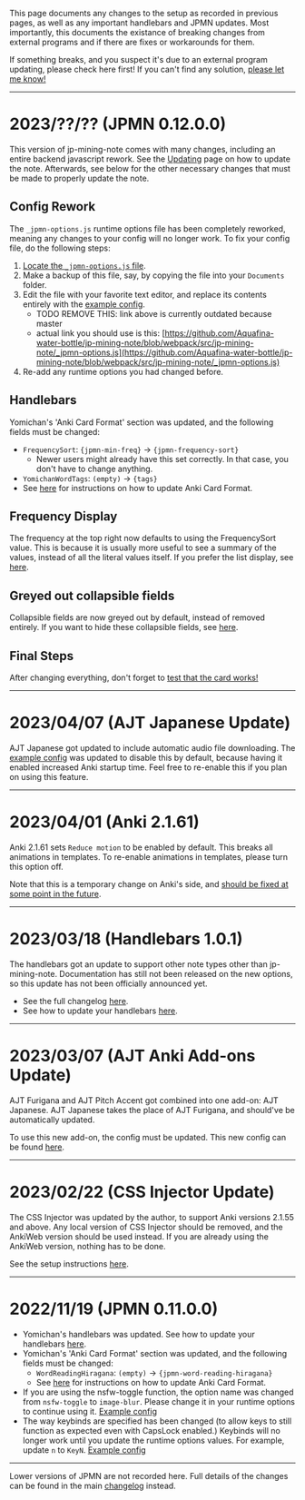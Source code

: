 
This page documents any changes to the setup as recorded in previous pages,
as well as any important handlebars and JPMN updates.
Most importantly, this documents the existance of breaking changes from external
programs and if there are fixes or workarounds for them.

If something breaks, and you suspect it's due to an external program updating,
please check here first! If you can't find any solution,
[please let me know!](faq.md#contact-info)


---

# 2023/??/?? (JPMN 0.12.0.0)

This version of jp-mining-note comes with many changes,
including an entire backend javascript rework.
See the [Updating](updating.md#overview) page on how to update the note.
Afterwards, see below for the other necessary changes that must be made to properly update the note.

## Config Rework

The `_jpmn-options.js` runtime options file has been completely reworked, meaning
any changes to your config will no longer work.
To fix your config file, do the following steps:

1. [Locate the `_jpmn-options.js` file](runtimeoptions.md#accessing-editing).
1. Make a backup of this file, say, by copying the file into your `Documents` folder.
1. Edit the file with your favorite text editor, and replace its contents entirely with the
    [example config](https://github.com/Aquafina-water-bottle/jp-mining-note/blob/master/media/_jpmn-options.js).
    - TODO REMOVE THIS: link above is currently outdated because master
    - actual link you should use is this: [https://github.com/Aquafina-water-bottle/jp-mining-note/blob/webpack/src/jp-mining-note/_jpmn-options.js](https://github.com/Aquafina-water-bottle/jp-mining-note/blob/webpack/src/jp-mining-note/_jpmn-options.js)
1. Re-add any runtime options you had changed before.


## Handlebars
Yomichan's 'Anki Card Format' section was updated, and the following fields must be changed:

- `FrequencySort`: `{jpmn-min-freq}` →  `{jpmn-frequency-sort}`
    - Newer users might already have this set correctly.
        In that case, you don't have to change anything.
- `YomichanWordTags`: `(empty)` →  `{tags}`
- See [here](updating.md#updating-yomichans-anki-card-format)
  for instructions on how to update Anki Card Format.

## Frequency Display
The frequency at the top right now defaults to using the FrequencySort value.
This is because it is usually more useful to see a summary of the values,
instead of all the literal values itself.
If you prefer the list display, see [here](frequencies.md#list-mode).

## Greyed out collapsible fields
Collapsible fields are now greyed out by default, instead of removed entirely.
If you want to hide these collapsible fields, see [here](blockquotes.md#hide-empty-collapsed-fields).

## Final Steps
After changing everything, don't forget to [test that the card works!](updating.md#final-steps)


---


# 2023/04/07 (AJT Japanese Update)
AJT Japanese got updated to include automatic audio file downloading.
The [example config](setupanki.md#config-changes)
was updated to disable this by default, because having it enabled increased Anki startup time.
Feel free to re-enable this if you plan on using this feature.


---


# 2023/04/01 (Anki 2.1.61)
Anki 2.1.61 sets `Reduce motion` to be enabled by default. This breaks all animations in templates.
To re-enable animations in templates, please turn this option off.

Note that this is a temporary change on Anki's side, and [should be fixed at some point in the future](https://forums.ankiweb.net/t/reduce-motion-affecting-card-templates-bug-or-intentional/28973).

---

# 2023/03/18 (Handlebars 1.0.1)
The handlebars got an update to support other note types other than jp-mining-note.
Documentation has still not been released on the new options, so this update has not been
officially announced yet.

* See the full changelog [here](https://github.com/Aquafina-water-bottle/jp-mining-note/blob/dev/yomichan_templates/CHANGELOG.md#v101).
* See how to update your handlebars [here](updating.md#updating-yomichan-templates).

---

# 2023/03/07 (AJT Anki Add-ons Update)
AJT Furigana and AJT Pitch Accent got combined into one add-on: AJT Japanese.
AJT Japanese takes the place of AJT Furigana, and should've be automatically updated.

To use this new add-on, the config must be updated.
This new config can be found [here](https://aquafina-water-bottle.github.io/jp-mining-note/setupanki/#ajt-japanese).

---

# 2023/02/22 (CSS Injector Update)
The CSS Injector was updated by the author, to support Anki versions 2.1.55 and above.
Any local version of CSS Injector should be removed,
and the AnkiWeb version should be used instead.
If you are already using the AnkiWeb version, nothing has to be done.

See the setup instructions [here](https://aquafina-water-bottle.github.io/jp-mining-note/setupanki/#css-injector).



---

# 2022/11/19 (JPMN 0.11.0.0)
- Yomichan's handlebars was updated. See how to update your handlebars [here](updating.md#updating-yomichan-templates).
- Yomichan's 'Anki Card Format' section was updated, and the following fields must be changed:
    - `WordReadingHiragana`: `(empty)` →  `{jpmn-word-reading-hiragana}`
    - See [here](https://aquafina-water-bottle.github.io/jp-mining-note/updating/#updating-yomichans-anki-card-format)
      for instructions on how to update Anki Card Format.
- If you are using the nsfw-toggle function, the option name was changed
  from `nsfw-toggle` to `image-blur`. Please change it in your runtime options
  to continue using it.
  [Example config](https://github.com/Aquafina-water-bottle/jp-mining-note/blob/master/media/_jpmn-options.js)
- The way keybinds are specified has been changed (to allow keys to still function as expected
  even with CapsLock enabled.)
  Keybinds will no longer work until you update the runtime options values.
  For example, update `n` to `KeyN`.
  [Example config](https://github.com/Aquafina-water-bottle/jp-mining-note/blob/master/media/_jpmn-options.js)

---

Lower versions of JPMN are not recorded here.
Full details of the changes can be found in the main
[changelog](https://github.com/Aquafina-water-bottle/jp-mining-note/blob/master/CHANGELOG.md) instead.
